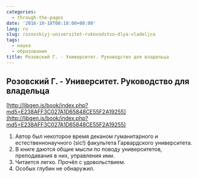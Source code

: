 ```yaml
---
categories:
  - through-the-pages
date: '2016-10-18T08:10:00+00:00'
lang: ru
slug: rozovskiyj-universitet-rukovodstvo-dlya-vladeljca
tags:
  - наука
  - образование
title: Розовский Г. - Университет. Руководство для владельца
---
```





## Розовский Г. - Университет. Руководство для владельца

[http://libgen.is/book/index.php?md5=E238AFF3C027A1D65848CE55F2A19255](http://libgen.is/book/index.php?md5=E238AFF3C027A1D65848CE55F2A19255)  

1.  Автор был некоторое время деканом гуманитарного и естественнонаучного (sic!) факультета Гарвардского университета.
2.  В книге даются общие мысли по поводу университетов, преподавания в них, управления ими.
3.  Читается легко. Прочёл с удовольствием.
4.  Особых глубин не обнаружил.
